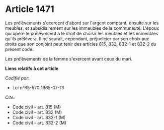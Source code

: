 # Article 1471

Les prélèvements s'exercent d'abord sur l'argent comptant, ensuite sur les meubles, et subsidiairement sur les immeubles de
la communauté. L'époux qui opère le prélèvement a le droit de choisir les meubles et les immeubles qu'ils prélèvera. Il ne
saurait, cependant, préjudicier par son choix aux droits que son conjoint peut tenir des articles 815, 832, 832-1 et 832-2 du
présent code.

Les prélèvements de la femme s'exercent avant ceux du mari.

**Liens relatifs à cet article**

_Codifié par_:

  - Loi n°65-570 1965-07-13

_Cite_:

  - Code civil - art. 815 (M)
  - Code civil - art. 832 (M)
  - Code civil - art. 832-1 (M)
  - Code civil - art. 832-2 (M)
